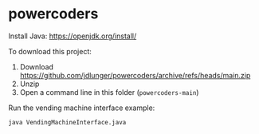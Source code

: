 # powercoders

Install Java: https://openjdk.org/install/

To download this project:

  1. Download https://github.com/jdlunger/powercoders/archive/refs/heads/main.zip
  2. Unzip
  3. Open a command line in this folder (`powercoders-main`)

Run the vending machine interface example:

```
java VendingMachineInterface.java
```
